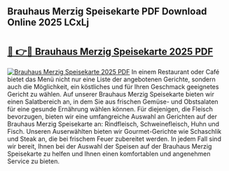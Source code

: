 ## Brauhaus Merzig Speisekarte PDF Download Online 2025 LCxLj

# <h2><a href="http://gc9wxs4.nevu.top/?p=Brauhaus+Merzig+Speisekarte">🔗 👉🔴 Brauhaus Merzig Speisekarte 2025 PDF</a></h2>

[![Brauhaus Merzig Speisekarte 2025 PDF](https://i.imgur.com/dBaPXMq.png)](http://gc9wxs4.nevu.top/?p=Brauhaus+Merzig+Speisekarte)
In einem Restaurant oder Café bietet das Menü nicht nur eine Liste der angebotenen Gerichte, sondern auch die Möglichkeit, ein köstliches und für Ihren Geschmack geeignetes Gericht zu wählen. Auf unserer Brauhaus Merzig Speisekarte bieten wir einen Salatbereich an, in dem Sie aus frischen Gemüse- und Obstsalaten für eine gesunde Ernährung wählen können. Für diejenigen, die Fleisch bevorzugen, bieten wir eine umfangreiche Auswahl an Gerichten auf der Brauhaus Merzig Speisekarte an: Rindfleisch, Schweinefleisch, Huhn und Fisch. Unseren Auserwählten bieten wir Gourmet-Gerichte wie Schaschlik und Steak an, die bei frischem Feuer zubereitet werden. In jedem Fall sind wir bereit, Ihnen bei der Auswahl der Speisen auf der Brauhaus Merzig Speisekarte zu helfen und Ihnen einen komfortablen und angenehmen Service zu bieten.
